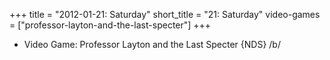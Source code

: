 +++
title = "2012-01-21: Saturday"
short_title = "21: Saturday"
video-games = ["professor-layton-and-the-last-specter"]
+++


* Video Game: Professor Layton and the Last Specter {NDS} /b/